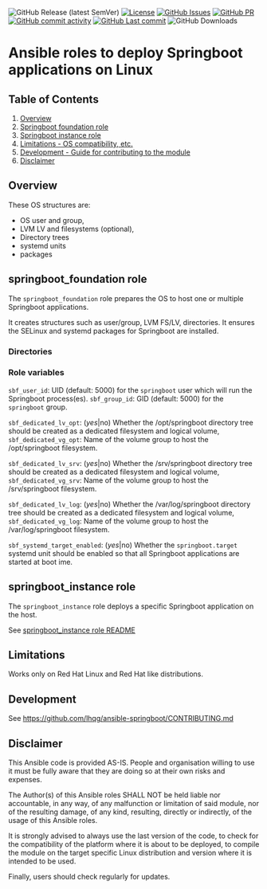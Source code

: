 ![GitHub Release (latest SemVer)](https://img.shields.io/github/v/release/lhqg/ansible-springboot)
[![License](https://img.shields.io/badge/License-GPLv3-blue.svg)](https://www.gnu.org/licenses/gpl-3.0.html)
[![GitHub Issues](https://img.shields.io/github/issues/lhqg/ansible-springboot)](https://github.com/lhqg/ansible-springboot/issues)
[![GitHub PR](https://img.shields.io/github/issues-pr/lhqg/ansible-springboot)](https://github.com/lhqg/ansible-springboot/pulls)
[![GitHub commit activity](https://img.shields.io/github/commit-activity/y/lhqg/ansible-springboot)](https://github.com/lhqg/ansible-springboot/commits/main)
[![GitHub Last commit](https://img.shields.io/github/last-commit/lhqg/ansible-springboot)](https://github.com/lhqg/ansible-springboot/commits/main)
![GitHub Downloads](https://img.shields.io/github/downloads/lhqg/ansible-springboot/total)

# Ansible roles to deploy Springboot applications on Linux

## Table of Contents

1. [Overview](#overview)
2. [Springboot foundation role](#springboot_foundation-role)
3. [Springboot instance role](#springboot_instance-role)
4. [Limitations - OS compatibility, etc.](#limitations)
5. [Development - Guide for contributing to the module](#development)
6. [Disclaimer](#disclaimer)

## Overview

These OS structures are:

* OS user and group,
* LVM LV and filesystems (optional),
* Directory trees
* systemd units
* packages

## springboot_foundation role

The `springboot_foundation` role prepares the OS to host one or multiple Springboot applications.

It creates structures such as user/group, LVM FS/LV, directories.
It ensures the SELinux and systemd packages for Springboot are installed.

### Directories

### Role variables

`sbf_user_id`: UID (default: 5000) for the `springboot` user which will run the Springboot process(es).
`sbf_group_id`: GID (default: 5000) for the `springboot` group.

`sbf_dedicated_lv_opt`: (_yes_|no) Whether the /opt/springboot directory tree should be created as a dedicated filesystem and logical volume,
`sbf_dedicated_vg_opt`: Name of the volume group to host the /opt/springboot filesystem.

`sbf_dedicated_lv_srv`: (_yes_|no) Whether the /srv/springboot directory tree should be created as a dedicated filesystem and logical volume,
`sbf_dedicated_vg_srv`: Name of the volume group to host the /srv/springboot filesystem.

`sbf_dedicated_lv_log`: (_yes_|no) Whether the /var/log/springboot directory tree should be created as a dedicated filesystem and logical volume,
`sbf_dedicated_vg_log`: Name of the volume group to host the /var/log/springboot filesystem.

`sbf_systemd_target_enabled`: (_yes_|no) Whether the `springboot.target` systemd unit should be enabled so that all Springboot applications are started at boot ime.

## springboot_instance role

The `springboot_instance` role deploys a specific Springboot application on the host.

See [springboot_instance role README](ansible-roles/ansible-role-springboot_instance/README.md)

## Limitations

Works only on Red Hat Linux and Red Hat like distributions.

## Development

See https://github.com/lhqg/ansible-springboot/CONTRIBUTING.md

## Disclaimer

This Ansible code is provided AS-IS. People and organisation
willing to use it must be fully aware that they are doing so at their own risks and
expenses.

The Author(s) of this Ansible roles SHALL NOT be held liable nor accountable, in
 any way, of any malfunction or limitation of said module, nor of the resulting damage, of
 any kind, resulting, directly or indirectly, of the usage of this Ansible roles.

It is strongly advised to always use the last version of the code, to check for the
compatibility of the platform where it is about to be deployed, to compile the module on
the target specific Linux distribution and version where it is intended to be used.

Finally, users should check regularly for updates.
